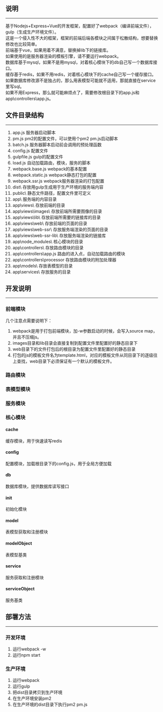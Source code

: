 ## 说明
---
基于Nodejs+Express+Vue的开发框架，配置好了webpack（编译前端文件），gulp（生成生产环境文件）。     
这是一个侵入性不大的框架，框架的前端后端各模块之间属于松散结构，想要替换修改也比较简单。     
前端基于vue，如果用着不满意，替换掉lib下的链接库。    
如果使用的是服务器渲染的模板引擎，请不要运行webpack。    
数据库基于mysql，如果不是用mysql，对着核心模块下的db自己写一个数据库接口。   
缓存基于redis，如果不用redis，对着核心模块下的cache自己写一个缓存接口。    
如果数据库修改源不是独占的，那么用表模型可能就不适用，那就直接在service里写sql。    
如果不用Express，那么就可能麻烦点了，需要修改根目录下的app.js和app\controllers\app.js。   
   
## 文件目录结构
---
1. app.js 服务器启动脚本
2. pm.js pm2的配置文件，可以使用个pm2 pm.js启动脚本
3. batch.js 服务器脚本启动前会调用的预处理函数
4. config.js 配置文件
5. gulpfile.js gulp的配置文件
6. load.js 自动加载路由，模块，服务的脚本
7. webpack.base.js webpack的基本配置
8. webpack.static.js webpack静态打包的配置
9. webpack.ssr.js webpack服务器渲染的打包配置
10. dist\ 存放用gulp生成用于生产环境的服务端内容
11. public\ 静态文件路径，配置文件里可定义
12. app\ 服务端的内容目录
13. app\views\ 存放前端的目录
14. app\views\images\ 存放前端所需要图像的目录
15. app\views\lib\ 存放前端所需要的链接库的目录
16. app\views\web\ 存放前端的页面的目录
17. app\views\web-ssr\ 存放服务端渲染的页面的目录
18. app\views\web-ssr-lib\ 存放服务端渲染的链接库
19. app\node_modules\ 核心模块的目录
20. app\controllers\ 存放路由模块的目录
21. app\controllers\app.js 路由的进入点，自动加载路由的模块
22. app\controllers\processor 存放路由模块的附加处理器
23. app\models\ 存放表模型的目录
24. app\services\ 存放服务的目录

## 开发说明
---
### 前端模块
几个注意点需要说明下：
1. webpack是用于打包前端模块，加-w参数启动的时候，会写入source map，并且不压缩js。
2. images目录和lib目录会直接复制到配置文件里配置好的静态目录下
3. web目录下的文件打包后的根目录为配置文件里配置好的静态目录
2. 打包的js的模板文件名为template.html，对应的模板文件从同目录下的逐级往上查找，web目录下必须保证有一个默认的模板文件。

### 路由模块

### 表模型模块

### 服务模块

### 核心模块
#### cache
缓存模块，用于快速读写redis
#### config
配置模块，加载根目录下的config.js，用于全局方便加载
#### db
数据库模块，提供数据库读写接口
#### init
初始化模块
#### model
表模型获取和注册模块
#### modelObject
表模型基类
#### service
服务获取和注册模块
#### serviceObject
服务基类

## 部署方法
---
### 开发环境
1. 运行webpack -w
2. 运行npm start
### 生产环境
1. 运行webpack
2. 运行gulp
3. 把dist目录拷贝到生产环境
4. 在生产环境安装pm2
5. 在生产环境的dist目录下执行pm2  pm.js